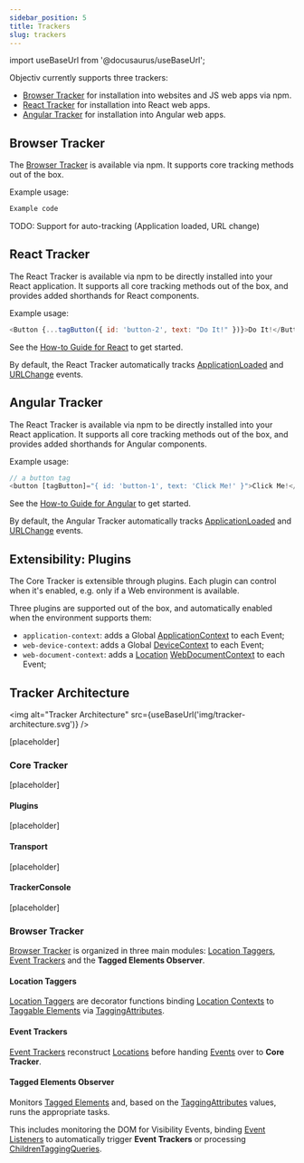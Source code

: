 ```yaml
---
sidebar_position: 5
title: Trackers
slug: trackers
---
```


import useBaseUrl from '@docusaurus/useBaseUrl';

Objectiv currently supports three trackers:
* [Browser Tracker](#browser-tracker) for installation into websites and JS web apps via npm.
* [React Tracker](#react-tracker) for installation into React web apps.
* [Angular Tracker](#angular-tracker) for installation into Angular web apps.

## Browser Tracker
The [Browser Tracker](/tracking/api-reference/general/BrowserTracker.md) is available via npm. It supports 
core tracking methods out of the box.

Example usage:
```js
Example code
```

TODO: Support for auto-tracking (Application loaded, URL change)

## React Tracker
The React Tracker is available via npm to be directly installed into your React application. It supports all 
core tracking methods out of the box, and provides added shorthands for React components.

Example usage:
```js
<Button {...tagButton({ id: 'button-2', text: "Do It!" })}>Do It!</Button>
```

See the [How-to Guide for React](/tracking/how-to-guides/react/getting-started.md) to get started.

By default, the React Tracker automatically tracks 
[ApplicationLoaded](/tracking/api-reference/event-trackers/trackApplicationLoaded.md) and 
[URLChange](/tracking/api-reference/event-trackers/trackURLChange.md) events.

## Angular Tracker
The React Tracker is available via npm to be directly installed into your React application. It supports all 
core tracking methods out of the box, and provides added shorthands for Angular components.

Example usage:
```js
// a button tag 
<button [tagButton]="{ id: 'button-1', text: 'Click Me!' }">Click Me!</button>
```

See the [How-to Guide for Angular](/tracking/how-to-guides/angular/getting-started.md) to get started.

By default, the Angular Tracker automatically tracks 
[ApplicationLoaded](/tracking/api-reference/event-trackers/trackApplicationLoaded.md) and 
[URLChange](/tracking/api-reference/event-trackers/trackURLChange.md) events.

## Extensibility: Plugins
The Core Tracker is extensible through plugins. Each plugin can control when it's enabled, e.g. only if a Web
environment is available.

Three plugins are supported out of the box, and automatically enabled when the environment supports them:
* `application-context`: adds a Global [ApplicationContext](/taxonomy/global-contexts/ApplicationContext.md) 
  to each Event;
* `web-device-context`: adds a Global [DeviceContext](/taxonomy/global-contexts/DeviceContext.md) to each 
  Event;
* `web-document-context`: adds a [Location](/tracking/core-concepts/locations.md) 
  [WebDocumentContext](/taxonomy/location-contexts/WebDocumentContext.md) to each Event;

## Tracker Architecture

<img alt="Tracker Architecture" src={useBaseUrl('img/tracker-architecture.svg')} />

[placeholder]

### Core Tracker
[placeholder]

#### Plugins
[placeholder]

#### Transport
[placeholder]

#### TrackerConsole
[placeholder]

### Browser Tracker
[Browser Tracker](/tracking/api-reference/general/BrowserTracker.md) is organized in three main modules: [Location Taggers](/tracking/api-reference/location-taggers/overview.md), [Event Trackers](/tracking/api-reference/event-trackers/overview.md) and the **Tagged Elements Observer**.

#### Location Taggers
[Location Taggers](/tracking/api-reference/location-taggers/overview.md) are decorator functions binding [Location Contexts](/taxonomy/location-contexts/overview.md) to [Taggable Elements](/tracking/core-concepts/tagging.md#taggable-elements) via [TaggingAttributes](/tracking/api-reference/general/TaggingAttributes.md).

#### Event Trackers
[Event Trackers](/tracking/api-reference/event-trackers/overview.md) reconstruct [Locations](/tracking/core-concepts/locations.md) before handing [Events](/taxonomy/events/overview.md) over to **Core Tracker**.

#### Tagged Elements Observer
Monitors [Tagged Elements](/tracking/core-concepts/tagging.md#tagged-elements) and, based on the [TaggingAttributes](/tracking/api-reference/general/TaggingAttributes.md) values, runs the appropriate tasks. 

This includes monitoring the DOM for Visibility Events, binding [Event Listeners](https://developer.mozilla.org/en-US/docs/Web/API/EventListener) to automatically trigger **Event Trackers** or processing [ChildrenTaggingQueries](/tracking/api-reference/low-level/tagChildren.md#childrentaggingquery-parameter).
